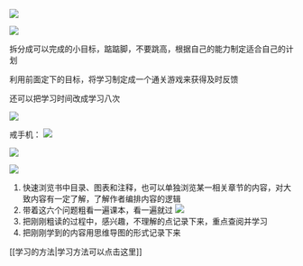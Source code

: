 ![](https://cdn.jsdelivr.net/gh/Vixcity/FigureBed/img/202204141700914.png)

![](https://cdn.jsdelivr.net/gh/Vixcity/FigureBed/img/202204141701738.png)

拆分成可以完成的小目标，踮踮脚，不要跳高，根据自己的能力制定适合自己的计划

利用前面定下的目标，将学习制定成一个通关游戏来获得及时反馈

还可以把学习时间改成学习八次

![](https://cdn.jsdelivr.net/gh/Vixcity/FigureBed/img/202204141703877.png)

戒手机：
![](https://cdn.jsdelivr.net/gh/Vixcity/FigureBed/img/202204141704176.png)

![](https://cdn.jsdelivr.net/gh/Vixcity/FigureBed/img/202204141704987.png)

![](https://cdn.jsdelivr.net/gh/Vixcity/FigureBed/img/202204141704995.png)

1. 快速浏览书中目录、图表和注释，也可以单独浏览某一相关章节的内容，对大致内容有一定了解，了解作者编排内容的逻辑
2. 带着这六个问题粗看一遍课本，看一遍就过
![](https://cdn.jsdelivr.net/gh/Vixcity/FigureBed/img/202204141706670.png)
3. 把刚刚粗读的过程中，感兴趣，不理解的点记录下来，重点查阅并学习
4. 把刚刚学到的内容用思维导图的形式记录下来

[[学习的方法|学习方法可以点击这里]]